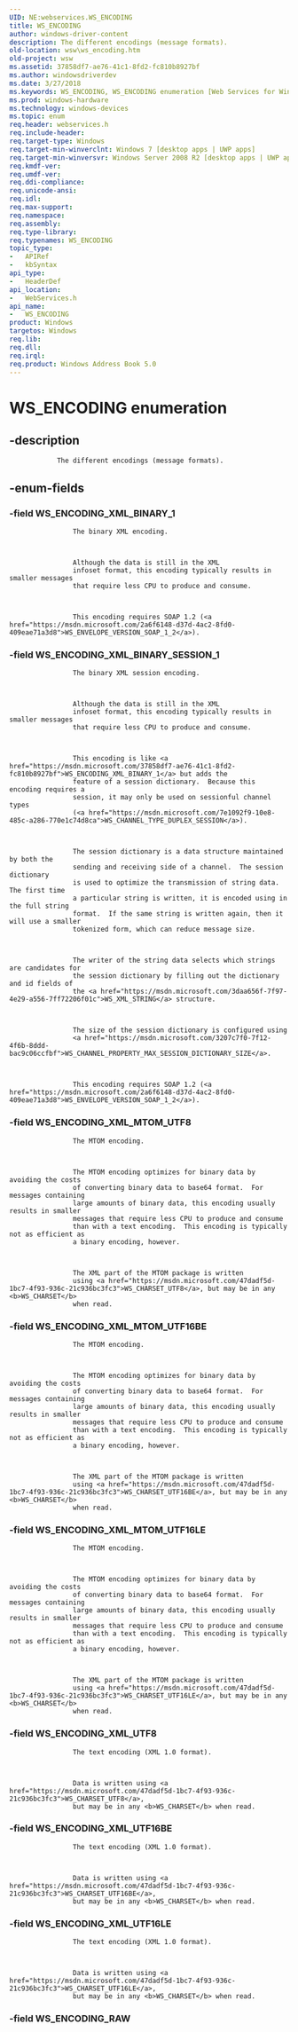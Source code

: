```yaml
---
UID: NE:webservices.WS_ENCODING
title: WS_ENCODING
author: windows-driver-content
description: The different encodings (message formats).
old-location: wsw\ws_encoding.htm
old-project: wsw
ms.assetid: 37858df7-ae76-41c1-8fd2-fc810b8927bf
ms.author: windowsdriverdev
ms.date: 3/27/2018
ms.keywords: WS_ENCODING, WS_ENCODING enumeration [Web Services for Windows], WS_ENCODING_XML_BINARY_1, WS_ENCODING_XML_BINARY_SESSION_1, WS_ENCODING_XML_MTOM_UTF16BE, WS_ENCODING_XML_MTOM_UTF16LE, WS_ENCODING_XML_MTOM_UTF8, WS_ENCODING_XML_UTF16BE, WS_ENCODING_XML_UTF16LE, WS_ENCODING_XML_UTF8, webservices/WS_ENCODING, webservices/WS_ENCODING_XML_BINARY_1, webservices/WS_ENCODING_XML_BINARY_SESSION_1, webservices/WS_ENCODING_XML_MTOM_UTF16BE, webservices/WS_ENCODING_XML_MTOM_UTF16LE, webservices/WS_ENCODING_XML_MTOM_UTF8, webservices/WS_ENCODING_XML_UTF16BE, webservices/WS_ENCODING_XML_UTF16LE, webservices/WS_ENCODING_XML_UTF8, wsw.ws_encoding
ms.prod: windows-hardware
ms.technology: windows-devices
ms.topic: enum
req.header: webservices.h
req.include-header: 
req.target-type: Windows
req.target-min-winverclnt: Windows 7 [desktop apps | UWP apps]
req.target-min-winversvr: Windows Server 2008 R2 [desktop apps | UWP apps]
req.kmdf-ver: 
req.umdf-ver: 
req.ddi-compliance: 
req.unicode-ansi: 
req.idl: 
req.max-support: 
req.namespace: 
req.assembly: 
req.type-library: 
req.typenames: WS_ENCODING
topic_type:
-	APIRef
-	kbSyntax
api_type:
-	HeaderDef
api_location:
-	WebServices.h
api_name:
-	WS_ENCODING
product: Windows
targetos: Windows
req.lib: 
req.dll: 
req.irql: 
req.product: Windows Address Book 5.0
---
```


# WS_ENCODING enumeration


## -description



                The different encodings (message formats).
            


## -enum-fields




### -field WS_ENCODING_XML_BINARY_1


                    The binary XML encoding.
                


                    Although the data is still in the XML
                    infoset format, this encoding typically results in smaller messages
                    that require less CPU to produce and consume.
                


                    This encoding requires SOAP 1.2 (<a href="https://msdn.microsoft.com/2a6f6148-d37d-4ac2-8fd0-409eae71a3d8">WS_ENVELOPE_VERSION_SOAP_1_2</a>).
                


### -field WS_ENCODING_XML_BINARY_SESSION_1


                    The binary XML session encoding.
                


                    Although the data is still in the XML
                    infoset format, this encoding typically results in smaller messages
                    that require less CPU to produce and consume.
                


                    This encoding is like <a href="https://msdn.microsoft.com/37858df7-ae76-41c1-8fd2-fc810b8927bf">WS_ENCODING_XML_BINARY_1</a> but adds the
                    feature of a session dictionary.  Because this encoding requires a
                    session, it may only be used on sessionful channel types
                    (<a href="https://msdn.microsoft.com/7e1092f9-10e8-485c-a286-770e1c74d8ca">WS_CHANNEL_TYPE_DUPLEX_SESSION</a>).
                


                    The session dictionary is a data structure maintained by both the
                    sending and receiving side of a channel.  The session dictionary
                    is used to optimize the transmission of string data.  The first time
                    a particular string is written, it is encoded using in the full string
                    format.  If the same string is written again, then it will use a smaller
                    tokenized form, which can reduce message size.
                


                    The writer of the string data selects which strings are candidates for
                    the session dictionary by filling out the dictionary and id fields of 
                    the <a href="https://msdn.microsoft.com/3daa656f-7f97-4e29-a556-7ff72206f01c">WS_XML_STRING</a> structure.
                


                    The size of the session dictionary is configured using 
                    <a href="https://msdn.microsoft.com/3207c7f0-7f12-4f6b-8ddd-bac9c06ccfbf">WS_CHANNEL_PROPERTY_MAX_SESSION_DICTIONARY_SIZE</a>.
                


                    This encoding requires SOAP 1.2 (<a href="https://msdn.microsoft.com/2a6f6148-d37d-4ac2-8fd0-409eae71a3d8">WS_ENVELOPE_VERSION_SOAP_1_2</a>).
                


### -field WS_ENCODING_XML_MTOM_UTF8


                    The MTOM encoding.
                


                    The MTOM encoding optimizes for binary data by avoiding the costs
                    of converting binary data to base64 format.  For messages containing
                    large amounts of binary data, this encoding usually results in smaller
                    messages that require less CPU to produce and consume
                    than with a text encoding.  This encoding is typically not as efficient as
                    a binary encoding, however.
                


                    The XML part of the MTOM package is written
                    using <a href="https://msdn.microsoft.com/47dadf5d-1bc7-4f93-936c-21c936bc3fc3">WS_CHARSET_UTF8</a>, but may be in any <b>WS_CHARSET</b>
                    when read.
                


### -field WS_ENCODING_XML_MTOM_UTF16BE


                    The MTOM encoding.
                


                    The MTOM encoding optimizes for binary data by avoiding the costs
                    of converting binary data to base64 format.  For messages containing
                    large amounts of binary data, this encoding usually results in smaller
                    messages that require less CPU to produce and consume
                    than with a text encoding.  This encoding is typically not as efficient as
                    a binary encoding, however.
                


                    The XML part of the MTOM package is written
                    using <a href="https://msdn.microsoft.com/47dadf5d-1bc7-4f93-936c-21c936bc3fc3">WS_CHARSET_UTF16BE</a>, but may be in any <b>WS_CHARSET</b>
                    when read.
                


### -field WS_ENCODING_XML_MTOM_UTF16LE


                    The MTOM encoding.
                


                    The MTOM encoding optimizes for binary data by avoiding the costs
                    of converting binary data to base64 format.  For messages containing
                    large amounts of binary data, this encoding usually results in smaller
                    messages that require less CPU to produce and consume
                    than with a text encoding.  This encoding is typically not as efficient as
                    a binary encoding, however.
                


                    The XML part of the MTOM package is written
                    using <a href="https://msdn.microsoft.com/47dadf5d-1bc7-4f93-936c-21c936bc3fc3">WS_CHARSET_UTF16LE</a>, but may be in any <b>WS_CHARSET</b>
                    when read.
                


### -field WS_ENCODING_XML_UTF8


                    The text encoding (XML 1.0 format).
                


                    Data is written using <a href="https://msdn.microsoft.com/47dadf5d-1bc7-4f93-936c-21c936bc3fc3">WS_CHARSET_UTF8</a>,
                    but may be in any <b>WS_CHARSET</b> when read.
                


### -field WS_ENCODING_XML_UTF16BE


                    The text encoding (XML 1.0 format).
                


                    Data is written using <a href="https://msdn.microsoft.com/47dadf5d-1bc7-4f93-936c-21c936bc3fc3">WS_CHARSET_UTF16BE</a>,
                    but may be in any <b>WS_CHARSET</b> when read.
                


### -field WS_ENCODING_XML_UTF16LE


                    The text encoding (XML 1.0 format).
                


                    Data is written using <a href="https://msdn.microsoft.com/47dadf5d-1bc7-4f93-936c-21c936bc3fc3">WS_CHARSET_UTF16LE</a>,
                    but may be in any <b>WS_CHARSET</b> when read.
                


### -field WS_ENCODING_RAW



